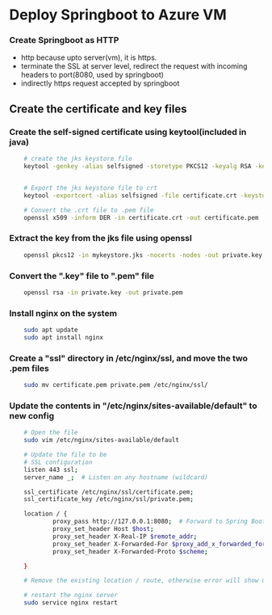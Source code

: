 # Deploy Springboot to Azure VM

### Create Springboot as HTTP
- http because upto server(vm), it is https.
- terminate the SSL at server level, redirect the request with incoming headers to port(8080, used by springboot)
- indirectly https request accepted by springboot


## Create the certificate and key files
### Create the self-signed certificate using keytool(included in java)
```bash
    # create the jks keystore file
    keytool -genkey -alias selfsigned -storetype PKCS12 -keyalg RSA -keysize 2048 -keystore mykeystore.jks -validity 365


    # Export the jks keystore file to crt
    keytool -exportcert -alias selfsigned -file certificate.crt -keystore mykeystore.jks

    # Convert the .crt file to .pem file
    openssl x509 -inform DER -in certificate.crt -out certificate.pem
```

### Extract the key from the jks file using openssl
```bash
    openssl pkcs12 -in mykeystore.jks -nocerts -nodes -out private.key
```

### Convert the ".key" file to ".pem" file
```bash
    openssl rsa -in private.key -out private.pem
```

### Install nginx on the system
```bash
    sudo apt update
    sudo apt install nginx
```

### Create a "ssl" directory in /etc/nginx/ssl, and move the two .pem files 
```bash
    sudo mv certificate.pem private.pem /etc/nginx/ssl/
```

### Update the contents in "/etc/nginx/sites-available/default" to new config
```bash
    # Open the file
    sudo vim /etc/nginx/sites-available/default

    # Update the file to be
    # SSL configuration
    listen 443 ssl;
    server_name _;  # Listen on any hostname (wildcard)

    ssl_certificate /etc/nginx/ssl/certificate.pem;
    ssl_certificate_key /etc/nginx/ssl/private.pem;

    location / {
            proxy_pass http://127.0.0.1:8080;  # Forward to Spring Boot
            proxy_set_header Host $host;
            proxy_set_header X-Real-IP $remote_addr;
            proxy_set_header X-Forwarded-For $proxy_add_x_forwarded_for;
            proxy_set_header X-Forwarded-Proto $scheme;

    }

    # Remove the existing location / route, otherwise error will show up.

    # restart the nginx server
    sudo service nginx restart
```














